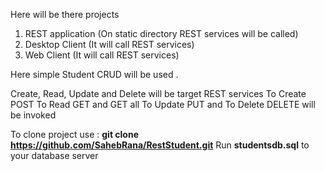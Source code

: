 Here will be there projects
  1. REST application (On static directory REST services will be called)
  2. Desktop Client (It will call REST services)
  3. Web Client (It will call REST services)
  
  Here simple Student CRUD will be used .
  
  Create, Read, Update and Delete will be target REST services
  To Create POST 
  To Read GET and GET all
  To Update PUT
  and To Delete DELETE will be invoked
  
  To clone project use : <b>git clone https://github.com/SahebRana/RestStudent.git</b>
  Run <b>studentsdb.sql</b> to your database server
